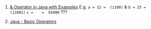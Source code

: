 1. [& Operator in Java with Examples](https://www.geeksforgeeks.org/operator-in-java-with-examples-2/)
E.g. `a = 12 =  (1100)`
   & `b = 25 = (11001)`
     `c =    =  01000`
???

2. [Java - Basic Operators](https://www.tutorialspoint.com/java/java_basic_operators.htm)     


